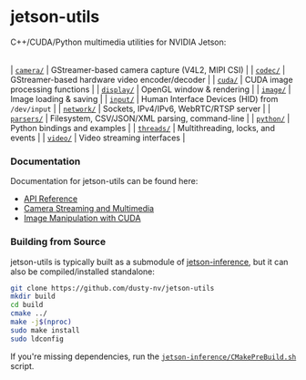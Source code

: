 # jetson-utils
C++/CUDA/Python multimedia utilities for NVIDIA Jetson:

|                        |                                                 |
|------------------------|-------------------------------------------------|

| [`camera/`](cpp/camera/)   | GStreamer-based camera capture (V4L2, MIPI CSI) |
| [`codec/`](cpp/codec/)     | GStreamer-based hardware video encoder/decoder  |
| [`cuda/`](cuda/)       | CUDA image processing functions                 |
| [`display/`](cpp/display/) | OpenGL window & rendering                       |
| [`image/`](cpp/image/)     | Image loading & saving                          |
| [`input/`](cpp/input/)     | Human Interface Devices (HID) from `/dev/input` |
| [`network/`](cpp/network/) | Sockets, IPv4/IPv6, WebRTC/RTSP server          |
| [`parsers/`](cpp/parsers)        | Filesystem, CSV/JSON/XML parsing, command-line  |
| [`python/`](python/)   | Python bindings and examples                    |
| [`threads/`](cpp/threads/) | Multithreading, locks, and events               |
| [`video/`](cpp/video/)     | Video streaming interfaces                      |


### Documentation

Documentation for jetson-utils can be found here:

* [API Reference](https://github.com/dusty-nv/jetson-inference#api-reference)
* [Camera Streaming and Multimedia](https://github.com/dusty-nv/jetson-inference/blob/master/docs/aux-streaming.md)
* [Image Manipulation with CUDA](https://github.com/dusty-nv/jetson-inference/blob/master/docs/aux-image.md)

### Building from Source

jetson-utils is typically built as a submodule of [jetson-inference](https://github.com/dusty-nv/jetson-inference), but it can also be compiled/installed standalone:

``` bash
git clone https://github.com/dusty-nv/jetson-utils
mkdir build
cd build
cmake ../
make -j$(nproc)
sudo make install
sudo ldconfig
```

If you're missing dependencies, run the [`jetson-inference/CMakePreBuild.sh`](https://github.com/dusty-nv/jetson-inference/blob/master/CMakePreBuild.sh) script.